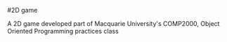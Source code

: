 #2D game

A 2D game developed part of Macquarie University's COMP2000, Object Oriented Programming practices class
